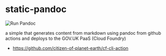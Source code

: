 # static-pandoc

![Run Pandoc](https://github.com/pauldougan/static-pandoc/workflows/Run%20Pandoc/badge.svg)

a simple that generates content from markdown using pandoc from github actions and deploys to the GOV.UK PaaS (Cloud Foundry)
- https://github.com/citizen-of-planet-earth/cf-cli-action
